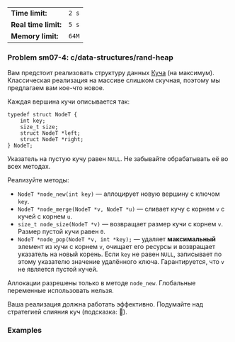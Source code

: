 |                      |       |
|----------------------|-------|
| **Time limit:**      | `2 s` |
| **Real time limit:** | `5 s` |
| **Memory limit:**    | `64M` |


### Problem sm07-4: c/data-structures/rand-heap

Вам предстоит реализовать структуру данных
[Куча](https://en.wikipedia.org/wiki/Heap_\(data_structure\)) (на максимум). Классическая реализация
на массиве слишком скучная, поэтому мы предлагаем вам кое-что новое.

Каждая вершина кучи описывается так:

    
    
    typedef struct NodeT {
        int key;
        size_t size;
        struct NodeT *left;
        struct NodeT *right;
    } NodeT;

Указатель на пустую кучу равен `NULL`. Не забывайте обрабатывать её во всех методах.

Реализуйте методы:

* `NodeT *node_new(int key)` — аллоцирует новую вершину с ключом `key`.
* `NodeT *node_merge(NodeT *v, NodeT *u)` — сливает кучу с корнем `v` с кучей с корнем `u`.
* `size_t node_size(NodeT *v)` — возвращает размер кучи с корнем `v`. Размер пустой кучи равен `0`.
* `NodeT *node_pop(NodeT *v, int *key);` — удаляет **максимальный** элемент из кучи с корнем `v`, очищает его ресурсы и возвращает указатель на новый корень. Если `key` не равен `NULL`, записывает по этому указателю значение удалённого ключа. Гарантируется, что `v` не является пустой кучей.

Аллокации разрешены только в методе `node_new`. Глобальные переменные использовать нельзя.

Ваша реализация должна работать эффективно. Подумайте над стратегией слияния куч (подсказка: 🎰).

### Examples

